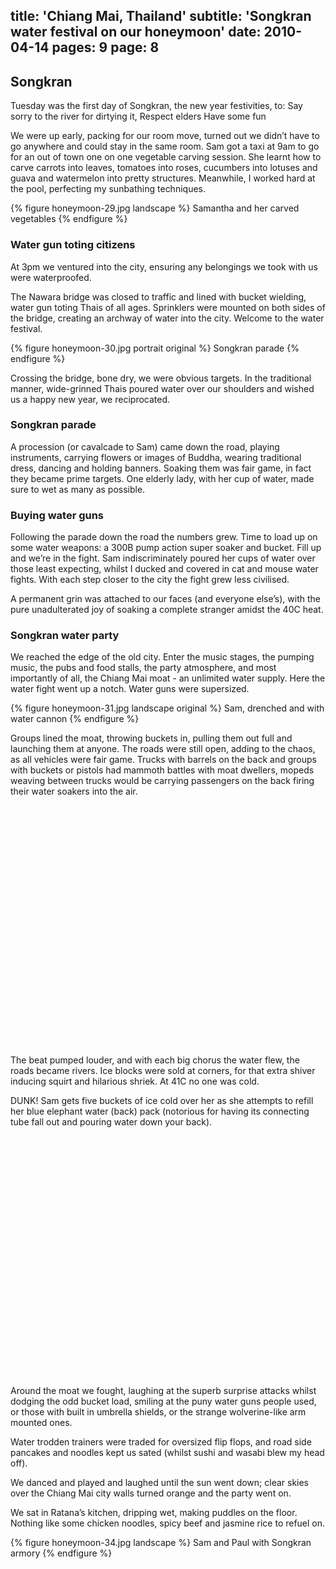 title: 'Chiang Mai, Thailand'
subtitle: 'Songkran water festival on our honeymoon'
date: 2010-04-14
pages: 9
page: 8
---

## Songkran

Tuesday was the first day of Songkran, the new year festivities, to:
Say sorry to the river for dirtying it,
Respect elders
Have some fun

We were up early, packing for our room move, turned out we didn’t have to go anywhere and could stay in the same room. Sam got a taxi at 9am to go for an out of town one on one vegetable carving session. She learnt how to carve carrots into leaves, tomatoes into roses, cucumbers into lotuses and guava and watermelon into pretty structures. Meanwhile, I worked hard at the pool, perfecting my sunbathing techniques.

{% figure honeymoon-29.jpg landscape %}
Samantha and her carved vegetables
{% endfigure %}

### Water gun toting citizens

At 3pm we ventured into the city, ensuring any belongings we took with us were waterproofed.

The Nawara bridge was closed to traffic and lined with bucket wielding, water gun toting Thais of all ages. Sprinklers were mounted on both sides of the bridge, creating an archway of water into the city. Welcome to the water festival.

{% figure honeymoon-30.jpg portrait original %}
Songkran parade
{% endfigure %}

Crossing the bridge, bone dry, we were obvious targets. In the traditional manner, wide-grinned Thais poured water over our shoulders and wished us a happy new year, we reciprocated.

### Songkran parade

A procession (or cavalcade to Sam) came down the road, playing instruments, carrying flowers or images of Buddha, wearing traditional dress, dancing and holding banners. Soaking them was fair game, in fact they became prime targets. One elderly lady, with her cup of water, made sure to wet as many as possible.

### Buying water guns

Following the parade down the road the numbers grew. Time to load up on some water weapons: a 300B pump action super soaker and bucket. Fill up and we’re in the fight. Sam indiscriminately poured her cups of water over those least expecting, whilst I ducked and covered in cat and mouse water fights. With each step closer to the city the fight grew less civilised.

A permanent grin was attached to our faces (and everyone else’s), with the pure unadulterated joy of soaking a complete stranger amidst the 40C heat.

### Songkran water party

We reached the edge of the old city. Enter the music stages, the pumping music, the pubs and food stalls, the party atmosphere, and most importantly of all, the Chiang Mai moat - an unlimited water supply. Here the water fight went up a notch. Water guns were supersized.

{% figure honeymoon-31.jpg landscape original %}
Sam, drenched and with water cannon
{% endfigure %}

Groups lined the moat, throwing buckets in, pulling them out full and launching them at anyone. The roads were still open, adding to the chaos, as all vehicles were fair game. Trucks with barrels on the back and groups with buckets or pistols had mammoth battles with moat dwellers, mopeds weaving between trucks would be carrying passengers on the back firing their water soakers into the air.

<object width="480" height="385"><param name="movie" value="http://www.youtube.com/v/kqkvPkT78Nw&hl=en_GB&fs=1&"></param><param name="allowFullScreen" value="true"></param><param name="allowscriptaccess" value="always"></param><embed src="http://www.youtube.com/v/kqkvPkT78Nw&hl=en_GB&fs=1&" type="application/x-shockwave-flash" allowscriptaccess="always" allowfullscreen="true" width="480" height="385"></embed></object>

The beat pumped louder, and with each big chorus the water flew, the roads became rivers. Ice blocks were sold at corners, for that extra shiver inducing squirt and hilarious shriek. At 41C no one was cold.

DUNK! Sam gets five buckets of ice cold over her as she attempts to refill her blue elephant water (back) pack (notorious for having its connecting tube fall out and pouring water down your back).

<object width="480" height="385"><param name="movie" value="http://www.youtube.com/v/JKpYPGzUqec&hl=en_GB&fs=1&"></param><param name="allowFullScreen" value="true"></param><param name="allowscriptaccess" value="always"></param><embed src="http://www.youtube.com/v/JKpYPGzUqec&hl=en_GB&fs=1&" type="application/x-shockwave-flash" allowscriptaccess="always" allowfullscreen="true" width="480" height="385"></embed></object>

Around the moat we fought, laughing at the superb surprise attacks whilst dodging the odd bucket load, smiling at the puny water guns people used, or those with built in umbrella shields, or the strange wolverine-like arm mounted ones.

Water trodden trainers were traded for oversized flip flops, and road side pancakes and noodles kept us sated (whilst sushi and wasabi blew my head off).

We danced and played and laughed until the sun went down; clear skies over the Chiang Mai city walls turned orange and the party went on.

We sat in Ratana’s kitchen, dripping wet, making puddles on the floor. Nothing like some chicken noodles, spicy beef and jasmine rice to refuel on.

{% figure honeymoon-34.jpg landscape %}
Sam and Paul with Songkran armory
{% endfigure %}
